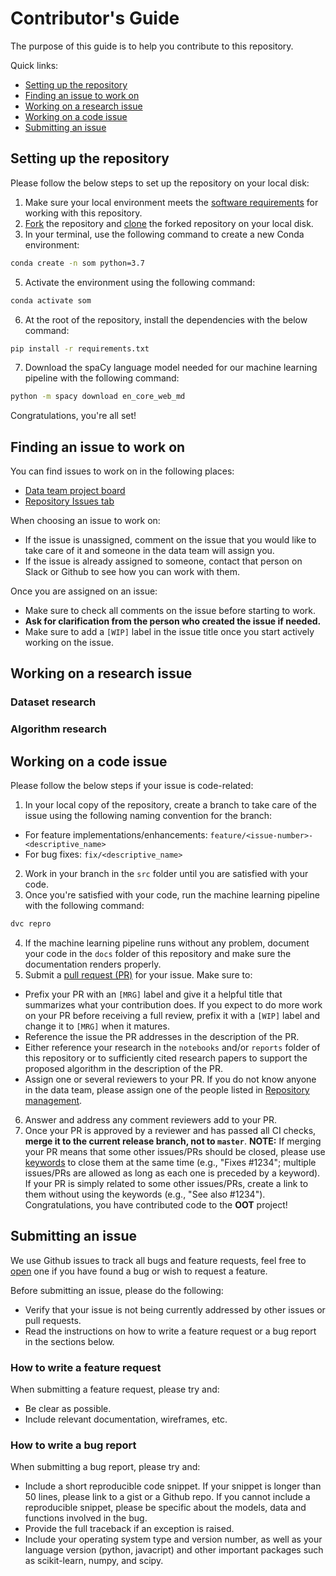 # Contributor's Guide

The purpose of this guide is to help you contribute to this repository.

Quick links:

- [Setting up the repository](#Setting-up-the-repository)
- [Finding an issue to work on](#Finding-an-issue-to-work-on)
- [Working on a research issue](#Working-on-a-research-issue)
- [Working on a code issue](#Working-on-a-code-issue)
- [Submitting an issue](#Submitting-an-issue)

## Setting up the repository

Please follow the below steps to set up the repository on your local disk:

1. Make sure your local environment meets the [software requirements](./README.md#Software-requirements)
for working with this repository.
2. [Fork](https://help.github.com/en/github/getting-started-with-github/fork-a-repo)
the repository and
[clone](https://help.github.com/en/github/creating-cloning-and-archiving-repositories/cloning-a-repository)
the forked repository on your local disk.
4. In your terminal, use the following command to create a new Conda environment:

```bash
conda create -n som python=3.7
```

5. Activate the environment using the following command:

```bash
conda activate som
```

6. At the root of the repository, install the dependencies with the below command:

```bash
pip install -r requirements.txt
```

7. Download the spaCy language model needed for our machine learning pipeline with the following command:

```bash
python -m spacy download en_core_web_md
```

Congratulations, you're all set!

## Finding an issue to work on

You can find issues to work on in the following places:

- [Data team project board](https://github.com/orgs/opt-out-tools/projects/41)
- [Repository Issues tab](https://github.com/opt-out-tools/model-online-misogyny/issues)

When choosing an issue to work on:

- If the issue is unassigned, comment on the issue that you would like to take
care of it and someone in the data team will assign you.
- If the issue is already assigned to someone, contact that person on Slack or
Github to see how you can work with them.

Once you are assigned on an issue:

- Make sure to check all comments on the issue before starting to work.
- **Ask for clarification from the person who created the issue if needed.**
- Make sure to add a `[WIP]` label in the issue title once you start actively
working on the issue.

## Working on a research issue

### Dataset research

### Algorithm research

<!-- The PR checklist:

1) Correct naming convention of branch/notebooks/scripts
2) Sufficiently novel to be merged, otherwise will stay on branch
3) Notebook is in correct folder
4) Clear illustration of results: comparison to baselines/benchmarks and acceptance criteria


If you have written a function that you think _"wow that is so great/useful
I think others should have access to it"_ then this brilliant piece of code
belongs in the src/ folder! Please see the toolkit heading for contributing
this code.-->


## Working on a code issue

Please follow the below steps if your issue is code-related:

1. In your local copy of the repository, create a branch to take care of the issue
using the following naming convention for the branch:
  - For feature implementations/enhancements: `feature/<issue-number>-<descriptive_name>`
  - For bug fixes: `fix/<descriptive_name>`
2. Work in your branch in the `src` folder until you are satisfied with your code.
3. Once you're satisfied with your code, run the machine learning pipeline with the following command:

```bash
dvc repro
```

4. If the machine learning pipeline runs without any problem, document your code
in the `docs` folder of this repository and make sure the documentation renders properly.
5. Submit a [pull request (PR)](https://help.github.com/en/github/collaborating-with-issues-and-pull-requests/creating-a-pull-request) for your issue. Make sure to:
  - Prefix your PR with an `[MRG]` label and give it a helpful title that summarizes
    what your contribution does. If you expect to do more work on your PR before
    receiving a full review, prefix it with a `[WIP]` label and change it to `[MRG]`
    when it matures.
  - Reference the issue the PR addresses in the description of the PR.
  - Either reference your research in the `notebooks` and/or `reports` folder of this
    repository or to sufficiently cited research papers to support the proposed
    algorithm in the description of the PR.
  - Assign one or several reviewers to your PR. If you do not know anyone in the
    data team, please assign one of the people listed in [Repository management](./README.md#Repository-management).
6. Answer and address any comment reviewers add to your PR.
7. Once your PR is approved by a reviewer and has passed all CI checks, **merge it
to the current release branch, not to `master`**. **NOTE:** If merging your PR
means that some other issues/PRs should be closed, please use [keywords](https://help.github.com/en/enterprise/2.16/user/github/managing-your-work-on-github/closing-issues-using-keywords) to close them at the same time (e.g., "Fixes #1234"; multiple issues/PRs are allowed as long as
each one is preceded by a keyword). If your PR is simply related to some other
issues/PRs, create a link to them without using the keywords (e.g., "See also #1234").
Congratulations, you have contributed code to the **OOT** project!

## Submitting an issue

We use Github issues to track all bugs and feature requests, feel free to [open](https://help.github.com/en/github/managing-your-work-on-github/creating-an-issue)
one if you have found a bug or wish to request a feature.

Before submitting an issue, please do the following:

- Verify that your issue is not being currently addressed by
other issues or pull requests.
- Read the instructions on how to write a feature request or a bug report in the
sections below.

### How to write a feature request

When submitting a feature request, please try and:

- Be clear as possible.
- Include relevant documentation, wireframes, etc.

### How to write a bug report

When submitting a bug report, please try and:

- Include a short reproducible code snippet. If your snippet is longer than
50 lines, please link to a gist or a Github repo. If you cannot include a
reproducible snippet, please be specific about the models, data and functions
involved in the bug.
- Provide the full traceback if an exception is raised.
- Include your operating system type and version number, as well as your
language version (python, javacript) and other important packages such as
scikit-learn, numpy, and scipy.

